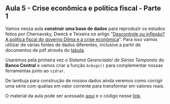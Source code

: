 ## Aula 5 - Crise econômica e política fiscal - Parte 1

Vamos nessa aula **construir uma base de dados** para reproduzir os estudos feitos por Chernavsky, Dweck e Teixeira no artigo "[Descontrole ou inflexão? A política fiscal do governo Dilma e a crise econômica](https://www.scielo.br/scielo.php?script=sci_arttext&pid=S0104-06182020000300811&tlng=pt)". Para isso vamos utilizar de várias fontes de dados diferentes, inclusive a partir de documentos de pdf através do [tabula](https://tabula.technology/). 

Usaremos pela primeira vez o *Sistema Gerenciador de Séries Temporais* do **Banco Central** e vamos criar a função `bcbsgs()` para complementar nossas ferramentas junto ao `sidrar`.

De lambuja para construção de nossos dados ainda veremos como corrigir uma série com quatias em valor corrente para transformar em valores reais.

O material da aula pode ser acessado [aqui](https://matiascardomingo.github.io/B_R_Curso/Aula-5.html) e o código nesse [link](https://github.com/matiascardomingo/B_R_Curso/blob/main/Scripts/Aula%205.Rmd). 

